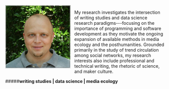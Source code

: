 <img src="./images/headshot1_medium.jpg" align="left" style="display:inline;margin:0px 12px 6px 0px;"/>

My research investigates the intersection of writing studies and data science research paradigms---focusing on the importance of programming and software development as they motivate the ongoing expansion of available methods in media ecology and the posthumanities. Grounded primarily in the study of trend circulation among social networks, my research interests also include professional and technical writing, the rhetoric of science, and maker culture.  

#####**writing studies | data science | media ecology**

